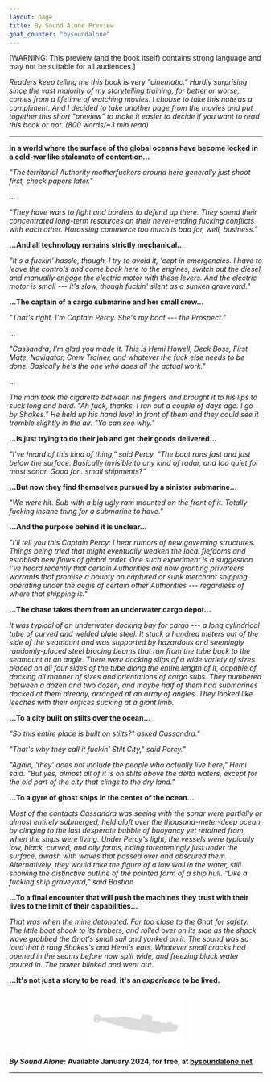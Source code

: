 ```yaml
---
layout: page
title: By Sound Alone Preview
goat_counter: "bysoundalone" 
---
```


[WARNING: This preview (and the book itself) contains strong language and may not be suitable for all audiences.]

_Readers keep telling me this book is very "cinematic." Hardly surprising since the vast majority of my storytelling training, for better or worse, comes from a lifetime of watching movies. I choose to take this note as a compliment. And I decided to take another page from the movies and put together this short "preview" to make it easier to decide if you want to read this book or not. (800 words/~3 min read)_

-------------------------------------------------

**In a world where the surface of the global oceans have become locked in a cold-war like stalemate of contention...**

_"The territorial Authority motherfuckers around here generally just shoot first, check papers later."_

...

_"They have wars to fight and borders to defend up there. They spend their concentrated long-term resources on their never-ending fucking conflicts with each other. Harassing commerce too much is bad for, well, business."_

**...And all technology remains strictly mechanical...**

_"It's a fuckin' hassle, though, I try to avoid it, 'cept in emergencies. I have to leave the controls and come back here to the engines, switch out the diesel, and manually engage the electric motor with these levers. And the electric motor is small --- it's slow, though fuckin' silent as a sunken graveyard."_

**...The captain of a cargo submarine and her small crew...**

_"That's right. I'm Captain Percy. She's my boat --- the Prospect."_

...

_"Cassandra, I'm glad you made it. This is Hemi Howell, Deck Boss, First Mate, Navigator, Crew Trainer, and whatever the fuck else needs to be done. Basically he's the one who does all the actual work."_

...

_The man took the cigarette between his fingers and brought it to his lips to suck long and hard. "Ah fuck, thanks. I ran out a couple of days ago. I go by Shakes." He held up his hand level in front of them and they could see it tremble slightly in the air. "Ya can see why."_

**...is just trying to do their job and get their goods delivered...**

_"I've heard of this kind of thing," said Percy. "The boat runs fast and just below the surface. Basically invisible to any kind of radar, and too quiet for most sonar. Good for...small shipments?"_

**...But now they find themselves pursued by a sinister submarine...**

_"We were hit. Sub with a big ugly ram mounted on the front of it. Totally fucking insane thing for a submarine to have."_

**...And the purpose behind it is unclear...**

_"I'll tell you this Captain Percy: I hear rumors of new governing structures. Things being tried that might eventually weaken the local fiefdoms and establish new flows of global order. One such experiment is a suggestion I've heard recently that certain Authorities are now granting privateers warrants that promise a bounty on captured or sunk merchant shipping operating under the aegis of certain other Authorities --- regardless of where that shipping is."_

**...The chase takes them from an underwater cargo depot...**

_It was typical of an underwater docking bay for cargo --- a long cylindrical tube of curved and welded plate steel. It stuck a hundred meters out of the side of the seamount and was supported by hazardous and seemingly randomly-placed steel bracing beams that ran from the tube back to the seamount at an angle. There were docking slips of a wide variety of sizes placed on all four sides of the tube along the entire length of it, capable of docking all manner of sizes and orientations of cargo subs. They numbered between a dozen and two dozen, and maybe half of them had submarines docked at them already, arranged at an array of angles. They looked like leeches with their orifices sucking at a giant limb._

**...To a city built on stilts over the ocean...**

_"So this entire place is built on stilts?" asked Cassandra."_ 

_"That's why they call it fuckin' Stilt City," said Percy."_

_"Again, 'they' does not include the people who actually live here," Hemi said. "But yes, almost all of it is on stilts above the delta waters, except for the old part of the city that clings to the dry land."_

**...To a gyre of ghost ships in the center of the ocean...**

_Most of the contacts Cassandra was seeing with the sonar were partially or almost entirely submerged, held aloft over the thousand-meter-deep ocean by clinging to the last desperate bubble of buoyancy yet retained from when the ships were living. Under Percy's light, the vessels were typically low, black, curved, and oily forms, riding threateningly just under the surface, awash with waves that passed over and obscured them. Alternatively, they would take the figure of a low wall in the water, still showing the distinctive outline of the pointed form of a ship hull. "Like a fucking ship graveyard," said Bastian._

**...To a final encounter that will push the machines they trust with their lives to the limit of their capabilities...**

_That was when the mine detonated. Far too close to the Gnat for safety. The little boat shook to its timbers, and rolled over on its side as the shock wave grabbed the Gnat's small sail and yanked on it.  The sound was so loud that it rang Shakes's and Hemi's ears. Whatever small cracks had opened in the seams before now split wide, and freezing black water poured in. The power blinked and went out._

**...It's not just a story to be read, it's an _experience_ to be lived.**

<center><img src="../assets/images/Gnat-silhowhite.png"></center>

**_By Sound Alone_: Available January 2024, for free, at [bysoundalone.net](https://bysoundalone.net/)**

----------------------------------------


